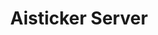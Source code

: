 ---
title: Aisticker Server
emoji: 🚀
colorFrom: green
colorTo: gray
sdk: gradio
sdk_version: 3.18.0
app_file: app.py
pinned: false
license: other
---